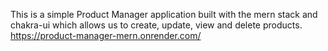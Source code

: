 This is a simple Product Manager application built with the mern stack and chakra-ui which allows us to create, update, view and delete products.
https://product-manager-mern.onrender.com/
